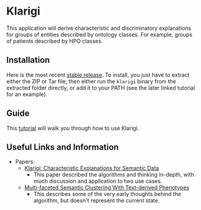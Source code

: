 # Klarigi

This application will derive characteristic and discriminatory explanations for groups 
of entities described by ontology classes. For example, groups of
patients described by HPO classes. 

## Installation

Here is the most recent [stable release](https://github.com/reality/klarigi/releases/tag/0.1.0). To install, you just have to extract either the ZIP or Tar file, then either run the ```klarigi``` binary from the extracted folder directly, or add it to your PATH (see the later linked tutorial for an example).

## Guide

This [tutorial](https://colab.research.google.com/drive/18BxV-mOItKpOu_rtrb1_WSnXeB4YsRYi?usp=sharing) will walk you through how to use Klarigi.

## Useful Links and Information

* Papers:
  * [Klarigi: Characteristic Explanations for Semantic Data](https://www.biorxiv.org/content/10.1101/2021.06.14.448423v2)
    * This paper described the algorithms and thinking in-depth, with much discussion and application to two use cases.
  * [Multi-faceted Semantic Clustering With Text-derived Phenotypes](https://www.medrxiv.org/content/10.1101/2021.05.26.21257830v1)
    * This describes some of the very early thoughts behind the algorithm, but doesn't represent the current state.
